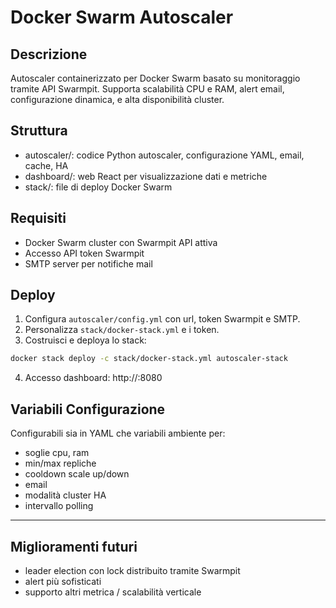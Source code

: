 # Docker Swarm Autoscaler

## Descrizione

Autoscaler containerizzato per Docker Swarm basato su monitoraggio tramite API Swarmpit. Supporta scalabilità CPU e RAM, alert email, configurazione dinamica, e alta disponibilità cluster.

## Struttura

- autoscaler/: codice Python autoscaler, configurazione YAML, email, cache, HA
- dashboard/: web React per visualizzazione dati e metriche
- stack/: file di deploy Docker Swarm

## Requisiti

- Docker Swarm cluster con Swarmpit API attiva
- Accesso API token Swarmpit
- SMTP server per notifiche mail

## Deploy

1. Configura `autoscaler/config.yml` con url, token Swarmpit e SMTP.
2. Personalizza `stack/docker-stack.yml` e i token.
3. Costruisci e deploya lo stack: 
```bash
docker stack deploy -c stack/docker-stack.yml autoscaler-stack
```
4. Accesso dashboard: http://<ip-host>:8080

## Variabili Configurazione

Configurabili sia in YAML che variabili ambiente per:

- soglie cpu, ram
- min/max repliche
- cooldown scale up/down
- email
- modalità cluster HA
- intervallo polling

---

## Miglioramenti futuri

- leader election con lock distribuito tramite Swarmpit
- alert più sofisticati
- supporto altri metrica / scalabilità verticale

